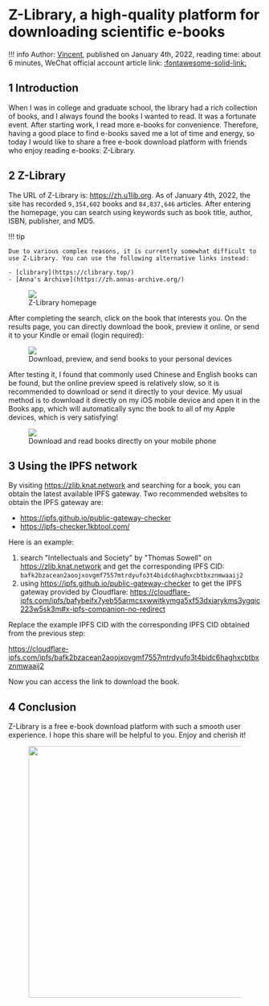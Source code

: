 # Z-Library, a high-quality platform for downloading scientific e-books

!!! info
    Author: [Vincent](https://github.com/Realvincentyuan), published on January 4th, 2022, reading time: about 6 minutes, WeChat official account article link: [:fontawesome-solid-link:](https://mp.weixin.qq.com/s?__biz=MzI4Mjk3NzgxOQ==&mid=2247485170&idx=1&sn=3f11deb86529131345f53f97b61e26a9&chksm=eb90f586dce77c905d320338bf2325315f65cc19328c45be87e7e54b12958ad23117f9ff7ede&token=1986031076&lang=zh_CN#rd)

## 1 Introduction

When I was in college and graduate school, the library had a rich collection of books, and I always found the books I wanted to read. It was a fortunate event. After starting work, I read more e-books for convenience. Therefore, having a good place to find e-books saved me a lot of time and energy, so today I would like to share a free e-book download platform with friends who enjoy reading e-books: Z-Library.

## 2 Z-Library

The URL of Z-Library is: https://zh.u1lib.org. As of January 4th, 2022, the site has recorded `9,354,602` books and `84,837,646` articles. After entering the homepage, you can search using keywords such as book title, author, ISBN, publisher, and MD5.

!!! tip

    Due to various complex reasons, it is currently somewhat difficult to use Z-Library. You can use the following alternative links instead:
    
    - [clibrary](https://clibrary.top/)
    - [Anna's Archive](https://zh.annas-archive.org/)

<figure>
  <img src="https://cdn.jsdelivr.net/gh/BulletTech2021/Pics/img/1_V/搜索列表.png"  />
  <figcaption>Z-Library homepage</figcaption>
</figure>

After completing the search, click on the book that interests you. On the results page, you can directly download the book, preview it online, or send it to your Kindle or email (login required):

<figure>
  <img src="https://cdn.jsdelivr.net/gh/BulletTech2021/Pics/img/1_V/图书下载.png"  />
  <figcaption>Download, preview, and send books to your personal devices</figcaption>
</figure>

After testing it, I found that commonly used Chinese and English books can be found, but the online preview speed is relatively slow, so it is recommended to download or send it directly to your device. My usual method is to download it directly on my iOS mobile device and open it in the Books app, which will automatically sync the book to all of my Apple devices, which is very satisfying!

<figure>
  <img src="https://cdn.jsdelivr.net/gh/BulletTech2021/Pics/img/1_V/阅读书籍.gif"  />
  <figcaption>Download and read books directly on your mobile phone</figcaption>
</figure>

## 3 Using the IPFS network

By visiting https://zlib.knat.network and searching for a book, you can obtain the latest available IPFS gateway. Two recommended websites to obtain the IPFS gateway are:

- https://ipfs.github.io/public-gateway-checker
- https://ipfs-checker.1kbtool.com/

Here is an example:

1. search "Intellectuals and Society" by "Thomas Sowell" on https://zlib.knat.network and get the corresponding IPFS CID: `bafk2bzacean2aoojxovgmf7557mtrdyufo3t4bidc6haghxcbtbxznmwaaij2`
2. using https://ipfs.github.io/public-gateway-checker to get the IPFS gateway provided by Cloudflare: https://cloudflare-ipfs.com/ipfs/bafybeifx7yeb55armcsxwwitkymga5xf53dxiarykms3ygqic223w5sk3m#x-ipfs-companion-no-redirect

Replace the example IPFS CID with the corresponding IPFS CID obtained from the previous step:

https://cloudflare-ipfs.com/ipfs/bafk2bzacean2aoojxovgmf7557mtrdyufo3t4bidc6haghxcbtbxznmwaaij2

Now you can access the link to download the book.

## 4 Conclusion

Z-Library is a free e-book download platform with such a smooth user experience. I hope this share will be helpful to you. Enjoy and cherish it! 

<figure>
  <img src="https://cdn.jsdelivr.net/gh/BulletTech2021/Pics/2021-6-14/1623639526512-1080P%20(Full%20HD)%20-%20Tail%20Pic.png" width="500" />
</figure>